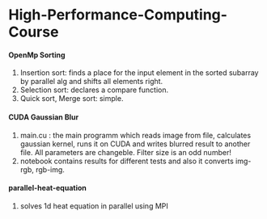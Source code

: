 # High-Performance-Computing-Course

#### OpenMp Sorting

1. Insertion sort: finds a place for the input element in the sorted subarray by parallel alg and shifts all elements right.
2. Selection sort: declares a compare function.
3. Quick sort, Merge sort: simple.

#### CUDA Gaussian Blur

1. main.cu : the main programm which reads image from file, calculates gaussian kernel, runs it on CUDA and writes blurred result to another file. All parameters are changeble. Filter size is an odd number!
2. notebook contains results for different tests and also it converts img-rgb, rgb-img.

#### parallel-heat-equation
1. solves 1d heat equation in parallel using MPI
